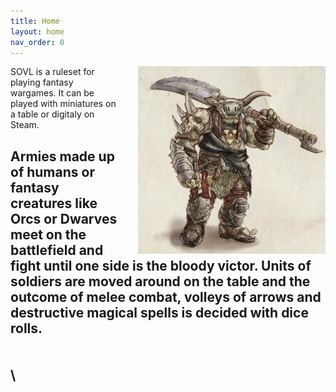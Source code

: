 ```yaml
---
title: Home
layout: home
nav_order: 0
---
```


<img style="float: right; margin-left: 30px;" src="assets/images/warchief.png" width="300" >


SOVL is a ruleset for playing fantasy wargames. It can be played with miniatures on a table or digitaly on Steam. 

Armies made up of humans or fantasy creatures like Orcs or Dwarves meet on the battlefield and fight until one side is the bloody victor. Units of soldiers are moved around on the table and the outcome of melee combat, volleys of arrows and destructive magical spells is decided with dice rolls.
\
\
\
\
----

[use this template]: https://github.com/just-the-docs/just-the-docs-template/generate
